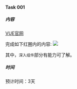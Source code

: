 #### Task 001

##### 内容

[VUE官网](https://cn.vuejs.org/v2/guide/)

完成如下红圈内的内容:
![](https://github.com/issfront/vue_guide/tree/master/assets/0001_fig_001.jpg)

其中，`深入组件`部分有能力可了解。

##### 时间

预计时间：3天